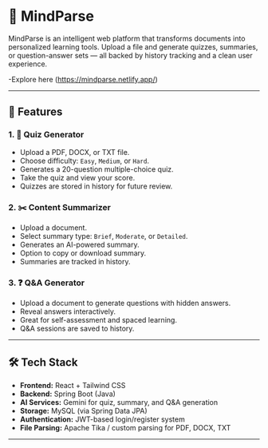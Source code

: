 # 🧠 MindParse

MindParse is an intelligent web platform that transforms documents into personalized learning tools. Upload a file and generate quizzes, summaries, or question-answer sets — all backed by history tracking and a clean user experience.

-Explore here (https://mindparse.netlify.app/)

---

## 🚀 Features

### 1. 📘 Quiz Generator
- Upload a PDF, DOCX, or TXT file.
- Choose difficulty: `Easy`, `Medium`, or `Hard`.
- Generates a 20-question multiple-choice quiz.
- Take the quiz and view your score.
- Quizzes are stored in history for future review.

### 2. ✂️ Content Summarizer
- Upload a document.
- Select summary type: `Brief`, `Moderate`, or `Detailed`.
- Generates an AI-powered summary.
- Option to copy or download summary.
- Summaries are tracked in history.

### 3. ❓ Q&A Generator
- Upload a document to generate questions with hidden answers.
- Reveal answers interactively.
- Great for self-assessment and spaced learning.
- Q&A sessions are saved to history.

---

## 🛠️ Tech Stack

- **Frontend:** React + Tailwind CSS
- **Backend:** Spring Boot (Java)
- **AI Services:** Gemini  for quiz, summary, and Q&A generation
- **Storage:** MySQL (via Spring Data JPA)
- **Authentication:** JWT-based login/register system
- **File Parsing:** Apache Tika / custom parsing for PDF, DOCX, TXT

---



